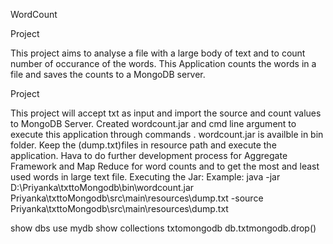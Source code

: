 WordCount

Project

This project aims to analyse a file with a large body of text and to count number of occurance of the words. This Application counts the words in a file and saves the counts to a MongoDB server.

Project

This project will accept txt as input and import the source and count values to MongoDB Server.
Created wordcount.jar and cmd line argument to execute this application through commands .
wordcount.jar is availble in bin folder.
Keep the (dump.txt)files in resource path and execute the application.
Hava to do further development process for Aggregate Framework and Map Reduce for word counts and to get the most and least used words in large text file.
Executing the Jar: Example: java -jar D:\Priyanka\txttoMongodb\bin\wordcount.jar Priyanka\txttoMongodb\src\main\resources\dump.txt -source Priyanka\txttoMongodb\src\main\resources\dump.txt

show dbs
use mydb
show collections
 txtomongodb 
 db.txtmongodb.drop()